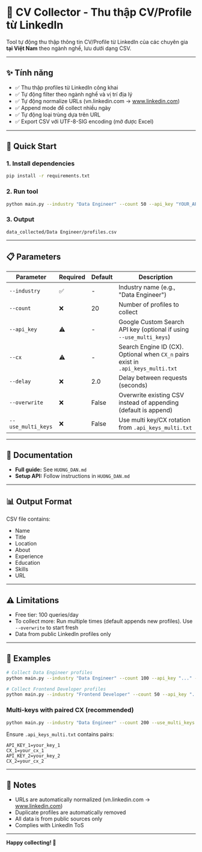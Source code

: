 # 🚀 CV Collector - Thu thập CV/Profile từ LinkedIn

Tool tự động thu thập thông tin CV/Profile từ LinkedIn của các chuyên gia **tại Việt Nam** theo ngành nghề, lưu dưới dạng CSV.

---

## ✨ Tính năng

- ✅ Thu thập profiles từ LinkedIn công khai
- ✅ Tự động filter theo ngành nghề và vị trí địa lý
- ✅ Tự động normalize URLs (vn.linkedin.com → www.linkedin.com)
- ✅ Append mode để collect nhiều ngày
- ✅ Tự động loại trùng dựa trên URL
- ✅ Export CSV với UTF-8-SIG encoding (mở được Excel)

---

## 🚀 Quick Start

### 1. Install dependencies
```bash
pip install -r requirements.txt
```

### 2. Run tool
```bash
python main.py --industry "Data Engineer" --count 50 --api_key "YOUR_API_KEY" --cx "YOUR_CX"
```

### 3. Output
```
data_collected/Data Engineer/profiles.csv
```

---

## 📋 Parameters

| Parameter | Required | Default | Description |
|-----------|----------|---------|-------------|
| `--industry` | ✅ | - | Industry name (e.g., "Data Engineer") |
| `--count` | ❌ | 20 | Number of profiles to collect |
| `--api_key` | ⚠️ | - | Google Custom Search API key (optional if using `--use_multi_keys`) |
| `--cx` | ⚠️ | - | Search Engine ID (CX). Optional when `CX_n` pairs exist in `.api_keys_multi.txt` |
| `--delay` | ❌ | 2.0 | Delay between requests (seconds) |
| `--overwrite` | ❌ | False | Overwrite existing CSV instead of appending (default is append) |
| `--use_multi_keys` | ❌ | False | Use multi key/CX rotation from `.api_keys_multi.txt` |

---

## 📖 Documentation

- **Full guide:** See `HUONG_DAN.md`
- **Setup API:** Follow instructions in `HUONG_DAN.md`

---

## 📊 Output Format

CSV file contains:
- Name
- Title
- Location
- About
- Experience
- Education
- Skills
- URL

---

## ⚠️ Limitations

- Free tier: 100 queries/day
- To collect more: Run multiple times (default appends new profiles). Use `--overwrite` to start fresh
- Data from public LinkedIn profiles only

---

## 🎯 Examples

```bash
# Collect Data Engineer profiles
python main.py --industry "Data Engineer" --count 100 --api_key "..." --cx "..."

# Collect Frontend Developer profiles
python main.py --industry "Frontend Developer" --count 50 --api_key "..." --cx "..."
```

### Multi-keys with paired CX (recommended)

```bash
python main.py --industry "Data Engineer" --count 200 --use_multi_keys --delay 3
```

Ensure `.api_keys_multi.txt` contains pairs:
```
API_KEY_1=your_key_1
CX_1=your_cx_1
API_KEY_2=your_key_2
CX_2=your_cx_2
```

---

## 📝 Notes

- URLs are automatically normalized (vn.linkedin.com → www.linkedin.com)
- Duplicate profiles are automatically removed
- All data is from public sources only
- Complies with LinkedIn ToS

---

**Happy collecting! 🎉**

